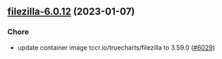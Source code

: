 

## [filezilla-6.0.12](https://github.com/truecharts/charts/compare/filezilla-6.0.11...filezilla-6.0.12) (2023-01-07)

### Chore

- update container image tccr.io/truecharts/filezilla to 3.59.0 ([#6029](https://github.com/truecharts/charts/issues/6029))
  
  
